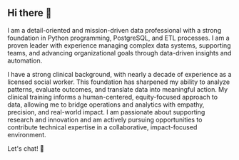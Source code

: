 ## Hi there 👋

I am a detail-oriented and mission-driven data professional with a strong foundation in Python programming, PostgreSQL, and ETL processes. I am a proven leader with experience managing complex data systems, supporting teams, and advancing organizational goals through data-driven insights and automation. 

I have a strong clinical background, with nearly a decade of experience as a licensed social worker. This foundation has sharpened my ability to analyze patterns, evaluate outcomes, and translate data into meaningful action. My clinical training informs a human-centered, equity-focused approach to data, allowing me to bridge operations and analytics with empathy, precision, and real-world impact. I am passionate about supporting research and innovation and am actively pursuing opportunities to contribute technical expertise in a collaborative, impact-focused environment.

Let's chat! 💬

<!--
**meldstonerogers/meldstonerogers** is a ✨ _special_ ✨ repository because its `README.md` (this file) appears on your GitHub profile.

Here are some ideas to get you started:

- 🔭 I’m currently working on ...
- 🌱 I’m currently learning ...
- 👯 I’m looking to collaborate on ...
- 🤔 I’m looking for help with ...
- 💬 Ask me about ...
- 📫 How to reach me: ...
- 😄 Pronouns: ...
- ⚡ Fun fact: ...
-->
